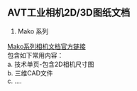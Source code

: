 AVT工业相机2D/3D图纸文档
---

1. Mako 系列

  [Mako系列相机文档官方链接](http://china.alliedvision.com/cn/%E6%8A%80%E6%9C%AF%E6%94%AF%E6%8C%81/%E6%8A%80%E6%9C%AF%E8%B5%84%E6%96%99/mako-g-documentation.html)  
  包含如下常用内容：  
    a. 技术单页-包含2D相机尺寸图  
    b. 三维CAD文件  
    c. ....  
